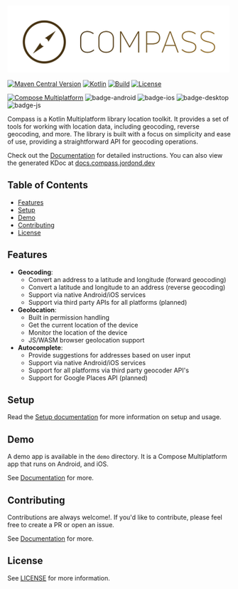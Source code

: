 <img width="500px" src="art/logo-full.png" alt="logo"/>
<br />

[![Maven Central Version](https://img.shields.io/maven-central/v/dev.jordond.compass/core)](https://central.sonatype.com/namespace/dev.jordond.compass)
[![Kotlin](https://img.shields.io/badge/kotlin-v2.0.20-blue.svg?logo=kotlin)](http://kotlinlang.org)
[![Build](https://github.com/jordond/compass/actions/workflows/ci.yml/badge.svg)](https://github.com/jordond/compass/actions/workflows/ci.yml)
[![License](https://img.shields.io/github/license/jordond/compass)](https://opensource.org/license/mit/)

[![Compose Multiplatform](https://img.shields.io/badge/Compose%20Multiplatform-v1.6.11-blue)](https://github.com/JetBrains/compose-multiplatform)
![badge-android](http://img.shields.io/badge/platform-android-6EDB8D.svg?style=flat)
![badge-ios](http://img.shields.io/badge/platform-ios-CDCDCD.svg?style=flat)
![badge-desktop](http://img.shields.io/badge/platform-desktop-DB413D.svg?style=flat)
![badge-js](http://img.shields.io/badge/platform-js%2Fwasm-FDD835.svg?style=flat)

Compass is a Kotlin Multiplatform library location toolkit. It provides a set of tools for working
with location data, including geocoding, reverse geocoding, and more. The
library is built with a focus on simplicity and ease of use, providing a straightforward API for
geocoding operations.

Check out the [Documentation](https://compass.jordond.dev) for detailed instructions. You can also
view the generated KDoc at [docs.compass.jordond.dev](https://docs.compass.jordond.dev)

## Table of Contents

- [Features](#features)
- [Setup](#setup)
- [Demo](#demo)
- [Contributing](#contributing)
- [License](#license)

## Features

- **Geocoding**:
    - Convert an address to a latitude and longitude (forward geocoding)
    - Convert a latitude and longitude to an address (reverse geocoding)
    - Support via native Android/iOS services
    - Support via third party APIs for all platforms (planned)
- **Geolocation**:
    - Built in permission handling
    - Get the current location of the device
    - Monitor the location of the device
    - JS/WASM browser geolocation support
- **Autocomplete**:
    - Provide suggestions for addresses based on user input
    - Support via native Android/iOS services
    - Support for all platforms via third party geocoder API's
    - Support for Google Places API (planned)

## Setup

Read the [Setup documentation](https://compass.jordond.dev/docs/setup/) for more information on setup and usage.

## Demo

A demo app is available in the `demo` directory. It is a Compose Multiplatform app that runs on
Android, and iOS.

See [Documentation](https://compass.jordond.dev/docs/misc/demo) for more.

## Contributing

Contributions are always welcome!. If you'd like to contribute, please feel free to create a PR or
open an issue.

See [Documentation](https://compass.jordond.dev/docs/misc/contributing) for more.

## License

See [LICENSE](LICENSE) for more information.
